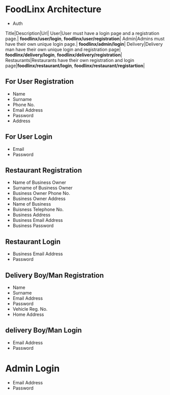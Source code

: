 # FoodLinx Architecture

- Auth

Title|Description|Url|
User|User must have a login page and a registration page.| **foodlinx/user/login**, **foodlinx/user/registration**|
Admin|Admins must have their own unique login page.| **foodlinx/admin/login**|
Delivery|Delivery man have their own unique login and registration page| **foodlinx/delivery/login**, **foodlinx/delivery/registration**|
Restaurants|Restaurants have their own registration and login page|**foodlinx/restaurant/login**, **foodlinx/restaurant/registartion**|

## For User Registration
- Name
- Surname
- Phone No.
- Email Address
- Password
- Address

## For User Login
- Email
- Password

## Restaurant Registration
- Name of Business Owner
- Surname of Business Owner
- Business Owner Phone No.
- Business Owner Address
- Name of Business
- Buisness Telephone No.
- Business Address
- Business Email Address
- Business Password

## Restaurant Login
- Business Email Address
- Password

## Delivery Boy/Man Registration
- Name
- Surname
- Email Address
- Password
- Vehicle Reg. No.
- Home Address

## delivery Boy/Man Login
- Email Address
- Password

# Admin Login
- Email Address
- Password


